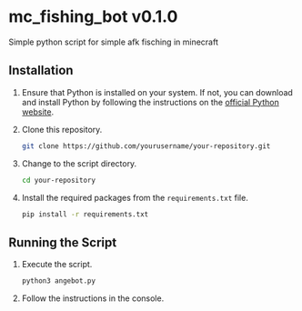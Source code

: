 # mc_fishing_bot v0.1.0
Simple python script for simple afk fisching in minecraft

## Installation

1. Ensure that Python is installed on your system. If not, you can download and install Python by following the instructions on the [official Python website](https://www.python.org/downloads/).

2. Clone this repository.

    ```bash
    git clone https://github.com/yourusername/your-repository.git
    ```

3. Change to the script directory.

    ```bash
    cd your-repository
    ```

4. Install the required packages from the `requirements.txt` file.

    ```bash
    pip install -r requirements.txt
    ```

## Running the Script

1. Execute the script.

    ```bash
    python3 angebot.py
    ```

2. Follow the instructions in the console.
